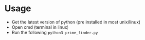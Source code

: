 # Usage
* Get the latest version of python (pre installed in most unix/linux)
* Open cmd (terminal in linux)
* Run the following 
`python3 prime_finder.py`
